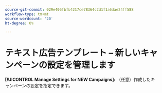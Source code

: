 ```yaml
---
source-git-commit: 029e406fbfb4217ce78364c2d1f1a6dae24ff588
workflow-type: tm+mt
source-wordcount: '20'
ht-degree: 0%

---
```

# テキスト広告テンプレート – 新しいキャンペーンの設定を管理します

**[!UICONTROL Manage Settings for NEW Campaigns]:** （任意）作成したキャンペーンの設定を指定できます。

